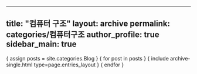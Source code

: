  ---
  title: "컴퓨터 구조"
  layout: archive
  permalink: categories/컴퓨터구조
  author_profile: true
  sidebar_main: true
  ---
  
  { assign posts = site.categories.Blog }
  { for post in posts } { include archive-single.html type=page.entries_layout } { endfor }
